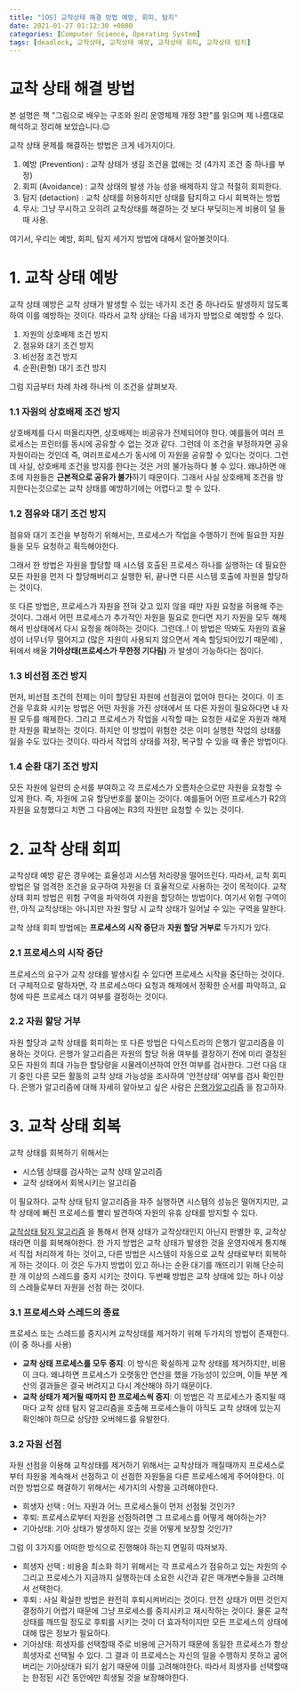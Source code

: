 ```yaml
---
title: "[OS] 교착상태 해결 방법 예방, 회피, 탐지"
date: 2021-01-27 01:12:30 +0800
categories: [Computer Science, Operating System]
tags: [deadlock, 교착상태, 교착상태 예방, 교착상태 회피, 교착상태 탐지]  
---
```




# 교착 상태 해결 방법

본 설명은 책 "그림으로 배우는 구조와 원리 운영체제 개정 3판"를 읽으며 제 나름대로 해석하고 정리해 보았습니다.😉

교착 상태 문제를 해결하는 방법은 크게 네가지이다.

1. 예방 (Prevention) : 교착 상태가 생길 조건을 없애는 것 (4가지 조건 중 하나를 부정)
2. 회피 (Avoidance) : 교착 상태의 발생 가능 성을 배제하지 않고 적절히 회피한다.
3. 탐지 (detaction) : 교착 상태를 허용하지만 상태를 탐지하고 다시 회복하는 방법
4. 무시: 그냥 무시하고 오히려 교착상태를 해결하는 것 보다 부딪히는게 비용이 덜 들때 사용.  

여기서, 우리는 예방, 회피, 탐지 세가지 방법에 대해서 알아볼것이다.

# 1. 교착 상태 예방

교착 상태 예방은 교착 상태가 발생할 수 있는 네가지 조건 중 하나라도 발생하지 않도록 하여 이를 예방하는 것이다. 따라서 교착 상태는 다음 네가지 방법으로 예방할 수 있다.

1. 자원의 상호배제 조건 방지
2. 점유와 대기 조건 방지
3. 비선점 조건 방지
4. 순환(환형) 대기 조건 방지

그럼 지금부터 차례 차례 하나씩 이 조건을 살펴보자.

### 1.1 자원의 상호배제 조건 방지

상호배제를 다시 떠올리자면, 상호배제는 비공유가 전제되어야 한다. 예를들어 여러 프로세스는 프린터를 동시에 공유할 수 없는 것과 같다. 그런데 이 조건을 부정하자면 공유 자원이라는 것인데 즉, 여러프로세스가 동시에 이 자원을 공유할 수 있다는 것이다. 그런데 사실, 상호배제 조건을 방지를 한다는 것은 거의 불가능하다 볼 수 있다. 왜냐하면 애초에 자원들은 **근본적으로 공유가 불가**하기 때문이다. 그래서 사실 상호배제 조건을 방지한다는것으로는 교착 상태를 예방하기에는 어렵다고 할 수 있다.

### 1.2 점유와 대기 조건 방지

점유와 대기 조건을 부정하기 위해서는, 프로세스가 작업을 수행하기 전에 필요한 자원들을 모두 요청하고 획득해야한다. 

그래서 한 방법은 자원을 할당할 때 시스템 호출된 프로세스 하나를 실행하는 데 필요한 모든 자원을 먼저 다 할당해버리고 실행한 뒤, 끝나면 다른 시스템 호출에 자원을 할당하는 것이다.

또 다른 방법은, 프로세스가 자원을 전혀 갖고 있지 않을 때만 자원 요청을 허용해 주는 것이다. 그래서 어떤 프로세스가 추가적인 자원을 필요로 한다면 자기 자원을 모두 해제해서 빈상태에서 다시 요청을 해야하는 것이다. 그런데..! 이 방법은 딱봐도 자원의 효율성이 너무너무 떨어지고 (많은 자원이 사용되지 않으면서 계속 할당되어있기 때문에) , 뒤에서 배울 **기아상태(프로세스가 무한정 기다림)** 가 발생이 가능하다는 점이다.

### 1.3 비선점 조건 방지

먼저, 비선점 조건의 전제는 이미 할당된 자원에 선점권이 없어야 한다는 것이다. 이 조건을 무효화 시키눈 방법은 어떤 자원을 가진 상태에서 또 다른 자원이 필요하다면 내 자원 모두를 해제한다. 그리고 프로세스가 작업을 시작할 때는 요청한 새로운 자원과 해제한 자원을 확보하는 것이다. 하지만 이 방법이 위험한 것은 이미 실행한 작업의 상태를 잃을 수도 있다는 것이다. 따라서 작업의  상태를 저장, 복구할 수 있을 때 좋은 방법이다.

### 1.4 순환 대기 조건 방지

모든 자원에 일련의 순서를 부여하고 각 프로세스가 오름차순으로만 자원을 요청할 수 있게 한다. 즉, 자원에 고유 할당번호를 붙이는 것이다. 예를들어 어떤 프로세스가 R2의 자원을 요청했다고 치면 그 다음에는 R3의 자원만 요청할 수 있는 것이다. 

# 2. 교착 상태 회피

교착상태 예방 같은 경우에는 효율성과 시스템 처리량을 떨어뜨린다. 따라서, 교착 회피 방법은 덜 엄격한 조건을 요구하여 자원을 더 효율적으로 사용하는 것이 목적이다. 교착 상태 회피 방법은 위험 구역을 파악하여 자원을 할당하는 방법이다. 여기서 위험 구역이란, 아직 교착상태는 아니지만 자원 할당 시 교착 상태가 일어날 수 있는 구역을 말한다.

교착 상태 회피 방법에는 **프로세스의 시작 중단**과 **자원 할당 거부로** 두가지가 있다.

### 2.1 프로세스의 시작 중단

프로세스의 요구가 교착 상태를 발생시킬 수 있다면 프로세스 시작을 중단하는 것이다. 더 구체적으로 말하자면, 각 프로세스마다 요청과 해제에서 정확한 순서를 파악하고, 요청에 따른 프로세스 대기 여부를 결정하는 것이다. 

### 2.2 자원 할당 거부

자원 할당과 교착 상태를 회피하는 또 다른 방법은 다익스트라의 은행가 알고리즘을 이용하는 것이다. 은행가 알고리즘은 자원의 할당 허용 여부를 결정하기 전에 미리 결정된 모든 자원의 최대 가능한 할당량을 시물레이션하여 안전 여부를 검사한다. 그런 다음 대기 중인 다른 모든 활동의 교착 상태 가능성을 조사하여 '안전상태' 여부를 검사 확인한다. 은행가 알고리즘에 대해 자세히 알아보고 싶은 사람은 [은행가알고리즘](https://hoyeonkim795.github.io/posts/bankers) 을 참고하자.

# 3. 교착 상태 회복

교착 상태를 회복하기 위해서는 

- 시스템 상태를 검사하는 교착 상태 알고리즘
- 교착 상태에서 회복시키는 알고리즘

이 필요하다. 교착 상태 탐지 알고리즘을 자주 실행하면 시스템의 성능은 떨어지지만, 교착 상태에 빠진 프로세스를 빨리 발견하여 자원의 유휴 상태를 방지할 수 있다.

[교착상태 탐지 알고리즘](https://hoyeonkim795.github.io/posts/탐지알고리즘) 을 통해서 현재 상태가 교착상태인지 아닌지 판별한 후, 교착상태라면 이를 회복해야한다. 한 가지 방법은 교착 상태가 발생한 것을 운영자에게 통지해서 직접 처리하게 하는 것이고, 다른 방법은 시스템이 자동으로 교착 상태로부터 회복하게 하는 것이다. 이 것은 두가지 방법이 있고 하나는 순환 대기를 깨뜨리기 위해 단순히 한 개 이상의 스레드를 중지 시키는 것이다. 두번째 방법은 교착 상태에 있는 하나 이상의 스레들로부터 자원을 선점 하는 것이다.

### 3.1 프로세스와 스레드의 종료

프로세스 또는 스레드를 중지시켜 교착상태를 제거하기 위해 두가지의 방법이 존재한다. (이 중 하나를 사용)

- **교착 상태 프로세스를 모두 중지**: 이 방식은 확실하게 교착 상태를 제거하지만, 비용이 크다. 왜냐하면 프로세스가 오랫동안 연산을 했을 가능성이 있으며, 이들 부분 계산의 결과들은 결국 버려지고 다시 계산해야 하기 때문이다.
- **교착 상태가 제거될 때까지 한 프로세스씩 중지**: 이 방법은 각 프로세스가 중지될 때 마다 교착 상태 탐지 알고리즘을 호출해 프로세스들이 아직도 교착 상태에 있는지 확인해야 하므로 상당한 오버헤드를 유발한다. 

### 3.2 자원 선점

자원 선점을 이용해 교착상태를 제거하기 위해서는 교착상태가 깨질때까지 프로세스로부터 자원을 계속해서 선점하고 이 선점한 자원들을 다른 프로세스에게 주어야한다. 이러한 방법으로 해결하기 위해서는 세가지의 사항을 고려해야한다.

- 희생자 선택 : 어느 자원과 어느 프로세스들이 먼저 선점될 것인가?
- 후퇴: 프로세스로부터 자원을 선점하려면 그 프로세스를 어떻게 해야하는가?
- 기아상태: 기아 상태가 발생하지 않는 것을 어떻게 보장할 것인가?

그럼 이 3가지를 어떠한 방식으로 진행해야 하는지 면밀히  따져보자.

- 희생자 선택 : 비용을 최소화 하기 위해서는 각 프로세스가 점유하고 있는 자원의 수 그리고 프로세스가 지금까지 실행하는데 소요한 시간과 같은 매개변수들을 고려해서 선택한다.
- 후퇴 : 사실 확실한 방법은 완전히 후퇴시켜버리는 것이다. 안전 상태가 어떤 것인지 결정하기 어렵기 때문에 그냥 프로세스를 중지시키고 재시작하는 것이다. 물론 교착상태를 깨뜨릴 정도로 후퇴를 시키는 것이 더 효과적이지만 모든 프로세스의 상태에 대해 많은 정보가 필요하다.
- 기아상태: 희생자를 선택할때 주로 비용에 근거하기 때문에 동일한 프로세스가 항상 희생자로 선택될 수 있다. 그 결과 이 프로세스는 자신의 일을 수행하지 못하고 굶어버리는 기아상태가 되기 쉽기 때문에 이를 고려해야한다. 따라서 희생자를 선택할때는 한정된 시간 동안에만 희생될 것을 보장해야한다. 